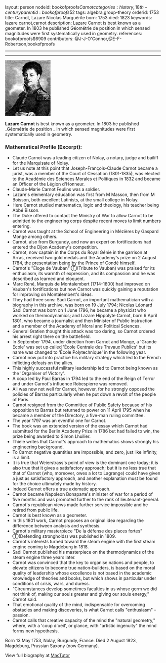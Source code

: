 layout: person
nodeid: bookofproofs$Carnot
categories: history,18th-century
parentid: bookofproofs$52
tags: algebra,group-theory
orderid: 1753
title: Carnot, Lazare Nicolas Marguérite
born: 1753
died: 1823
keywords: lazare carnot,carnot
description: Lazare Carnot is best known as a geometer. In 1803 he published Géométrie de position in which sensed magnitudes were first systematically used in geometry.
references: bookofproofs$6909
contributors: @J-J-O'Connor,@E-F-Robertson,bookofproofs

---



---

![Carnot.jpg](https://github.com/bookofproofs/bookofproofs.github.io/blob/main/_sources/_assets/images/portraits/Carnot.jpg?raw=true)

**Lazare Carnot** is best known as a geometer. In 1803 he published _Géométrie de position _ in which sensed magnitudes were first systematically used in geometry.

### Mathematical Profile (Excerpt):
* Claude Carnot was a leading citizen of Nolay, a notary, judge and bailiff for the Marquisate of Nolay.
* Let us note at this point that Joseph-François-Claude Carnot became a jurist, was a member of the Court of Cessation (1801-1835), was elected to the Académie des Sciences Morales et Politiques in 1832 and became an Officer of the Légion d'Honneur.
* Claude-Marie Carnot Feulins was a soldier.
* Lazare's elementary education was first from M Masson, then from M Boisson, both excellent Latinists, at the small college in Nolay.
* Here Carnot studied mathematics, logic and theology, his teacher being Abbé Bisson.
* The Duke offered to contact the Ministry of War to allow Carnot to be admitted to the engineering corps despite recent moves to limit numbers entering.
* Carnot was taught at the School of Engineering in Mézières by Gaspard Monge among others.
* Carnot, also from Burgundy, and now an expert on fortifications had entered the Dijon Academy's competition.
* Carnot, now captain in the Corps du Royal Génie in the garrison at Arras, received two gold medals and the Academy's prize on 2 August 1784, the presentation being by the Prince of Condé himself.
* Carnot's "Éloge de Vauban" Ⓣ(Tribute to Vauban) was praised for its enthusiasm, its warmth of expression, and its compassion and he was described as learned and eloquent.
* Marc René, Marquis de Montalembert (1714-1800) had improved on Vauban's fortifications but now Carnot was quickly gaining a reputation for improving on Montalembert's ideas.
* They had three sons: Sadi Carnot, an important mathematician with a biography in this archive, was born on 19 July 1794; Nicolas Léonard Sadi Carnot was born on 1 June 1796, he became a physicist who worked on thermodynamics; and Lazare Hippolyte Carnot, born 6 April 1801, who became a journalist and then Minister of Public Instruction and a member of the Academy of Moral and Political Sciences.
* General Gratien thought this attack was too daring, so Carnot ordered his arrest right there on the battlefield.
* In September 1794, under direction from Carnot and Monge, a 'Grande École' was set up called 'École Centrale des Travaux Publics' but its name was changed to 'École Polytechnique' in the following year.
* Carnot now put into practice his military strategy which led to the French inflicting defeats on the allies.
* This highly successful military leadership led to Carnot being known as the 'Organiser of Victory'.
* A coup led by Paul Barras in 1794 led to the end of the Reign of Terror and under Carnot's influence Robespierre was removed.
* All was now not well for Carnot, however, for he strongly opposed the policies of Barras particularly when he put down a revolt of the people of Paris.
* Carnot resigned from the Committee of Public Safety because of his opposition to Barras but returned to power on 11 April 1795 when he became a member of the Directory, a five-man ruling committee.
* The year 1797 was an eventful one for Carnot.
* The book was an extended version of the essay which Carnot had submitted for the Berlin Academy Prize in 1786 but had failed to win, the prize being awarded to Simon Lhuilier.
* Thiele writes that Carnot's approach to mathematics shows strongly his engineering background.
* To Carnot negative quantities are impossible, and zero, just like infinity, is a limit.
* It is true that Weierstrass's point of view is the dominant one today; it is also true that it gives a satisfactory approach; but it is no less true that that of Carnot (who, moreover, owes a lot to Lagrange) could have given a just as satisfactory approach, and another explanation must be found for the choice ultimately made by history.
* Indeed Carnot offers a true axiomatic approach.
* Carnot became Napoleon Bonaparte's minister of war for a period of five months and was promoted further to the rank of lieutenant-general.
* Carnot's republican views made further service impossible and he retired from public life.
* Carnot is best known as a geometer.
* In this 1801 work, Carnot proposes an original idea regarding the difference between analysis and synthesis.
* Carnot's military masterpiece "De la défense des places fortes" Ⓣ(Defending strongholds) was published in 1809.
* Carnot's interests turned toward the steam engine with the first steam engine coming to Magdeburg in 1818.
* Sadi Carnot published his masterpiece on the thermodynamics of the steam engine three years later.
* Carnot was convinced that the key to organise nations and people, to elevate citizens to become true nation-builders, is based on the moral quality of leadership whose excellence is not based in the academic knowledge of theories and books, but which shows in particular under conditions of crisis, wars, and duress.
* "Circumstances develop sometimes faculties in us whose germ we did not think of, making our souls greater and giving our souls energy," Carnot said.
* That emotional quality of the mind, indispensable for overcoming obstacles and making discoveries, is what Carnot calls "enthusiasm" - passion.
* Carnot calls that creative capacity of the mind the "natural geometry," where, with a 'coup d'oeil', or glance, with "artistic ingenuity" the mind forms new hypothesis.

Born 13 May 1753, Nolay, Burgundy, France. Died 2 August 1823, Magdeburg, Prussian Saxony (now Germany).

View full biography at [MacTutor](https://mathshistory.st-andrews.ac.uk/Biographies/Carnot/)
